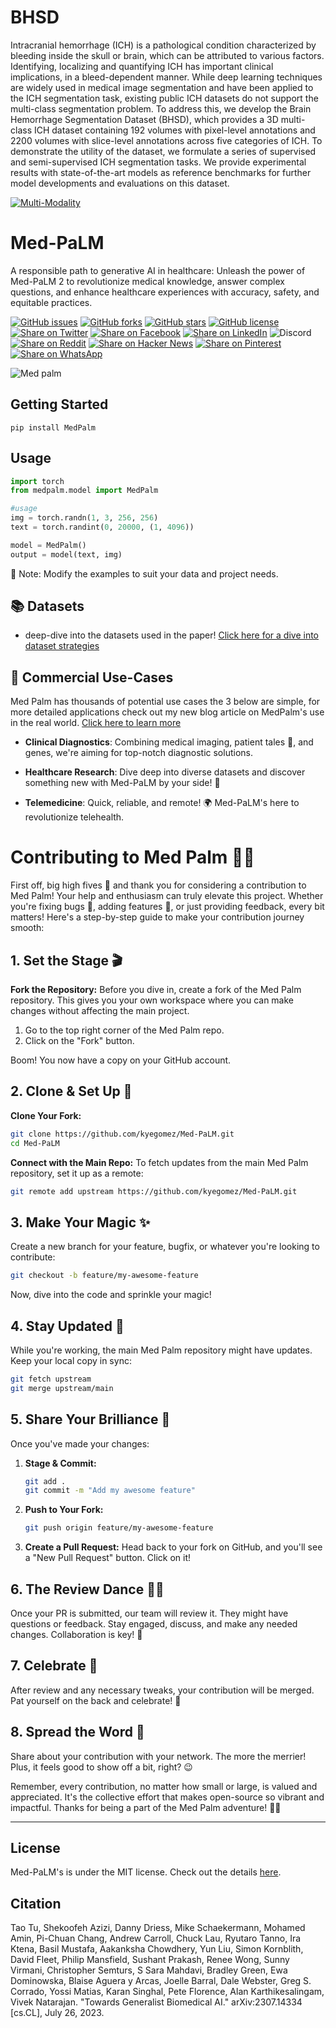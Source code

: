 # BHSD


Intracranial hemorrhage (ICH) is a pathological condition characterized by bleeding inside the skull or brain, which can be attributed to various factors. 
Identifying, localizing and quantifying ICH has important clinical implications, in a bleed-dependent manner. 
While deep learning techniques are widely used in medical image segmentation and have been applied to the ICH segmentation task, existing public ICH datasets do not support the multi-class segmentation problem. 
To address this, we develop the Brain Hemorrhage Segmentation Dataset (BHSD), which provides a 3D multi-class ICH dataset containing 192 volumes with pixel-level annotations and 2200 volumes with slice-level annotations across five categories of ICH. 
To demonstrate the utility of the dataset, we formulate a series of supervised and semi-supervised ICH segmentation tasks. 
We provide experimental results with state-of-the-art models as reference benchmarks for further model developments and evaluations on this dataset. 






[![Multi-Modality](agorabanner.png)](https://discord.gg/qUtxnK2NMf)


# Med-PaLM 
A responsible path to generative AI in healthcare: Unleash the power of Med-PaLM 2 to revolutionize medical knowledge, answer complex questions, and enhance healthcare experiences with accuracy, safety, and equitable practices.

[![GitHub issues](https://img.shields.io/github/issues/kyegomez/Med-Palm)](https://github.com/kyegomez/Med-Palm/issues) 
[![GitHub forks](https://img.shields.io/github/forks/kyegomez/Med-Palm)](https://github.com/kyegomez/Med-Palm/network) 
[![GitHub stars](https://img.shields.io/github/stars/kyegomez/Med-Palm)](https://github.com/kyegomez/Med-Palm/stargazers) [![GitHub license](https://img.shields.io/github/license/kyegomez/Med-Palm)](https://github.com/kyegomez/Med-Palm/blob/master/LICENSE)
[![Share on Twitter](https://img.shields.io/twitter/url/https/twitter.com/cloudposse.svg?style=social&label=Share%20%40kyegomez/Med-Palm)](https://twitter.com/intent/tweet?text=Excited%20to%20introduce%20Med-Palm,%20the%20all-new%20robotics%20model%20with%20the%20potential%20to%20revolutionize%20automation.%20Join%20us%20on%20this%20journey%20towards%20a%20smarter%20future.%20%23RT1%20%23Robotics&url=https%3A%2F%2Fgithub.com%2Fkyegomez%2FMed-Palm)
[![Share on Facebook](https://img.shields.io/badge/Share-%20facebook-blue)](https://www.facebook.com/sharer/sharer.php?u=https%3A%2F%2Fgithub.com%2Fkyegomez%2FMed-Palm)
[![Share on LinkedIn](https://img.shields.io/badge/Share-%20linkedin-blue)](https://www.linkedin.com/shareArticle?mini=true&url=https%3A%2F%2Fgithub.com%2Fkyegomez%2FMed-Palm&title=Introducing%20Med-Palm%2C%20the%20All-New%20Robotics%20Model&summary=Med-Palm%20is%20the%20next-generation%20robotics%20model%20that%20promises%20to%20transform%20industries%20with%20its%20intelligence%20and%20efficiency.%20Join%20us%20to%20be%20a%20part%20of%20this%20revolutionary%20journey%20%23RT1%20%23Robotics&source=)
![Discord](https://img.shields.io/discord/999382051935506503)
[![Share on Reddit](https://img.shields.io/badge/-Share%20on%20Reddit-orange)](https://www.reddit.com/submit?url=https%3A%2F%2Fgithub.com%2Fkyegomez%2FMed-Palm&title=Exciting%20Times%20Ahead%20with%20Med-Palm%2C%20the%20All-New%20Robotics%20Model%20%23RT1%20%23Robotics) [![Share on Hacker News](https://img.shields.io/badge/-Share%20on%20Hacker%20News-orange)](https://news.ycombinator.com/submitlink?u=https%3A%2F%2Fgithub.com%2Fkyegomez%2FMed-Palm&t=Exciting%20Times%20Ahead%20with%20Med-Palm%2C%20the%20All-New%20Robotics%20Model%20%23RT1%20%23Robotics)
[![Share on Pinterest](https://img.shields.io/badge/-Share%20on%20Pinterest-red)](https://pinterest.com/pin/create/button/?url=https%3A%2F%2Fgithub.com%2Fkyegomez%2FMed-Palm&media=https%3A%2F%2Fexample.com%2Fimage.jpg&description=Med-Palm%2C%20the%20Revolutionary%20Robotics%20Model%20that%20will%20Change%20the%20Way%20We%20Work%20%23RT1%20%23Robotics)
[![Share on WhatsApp](https://img.shields.io/badge/-Share%20on%20WhatsApp-green)](https://api.whatsapp.com/send?text=I%20just%20discovered%20Med-Palm,%20the%20all-new%20robotics%20model%20that%20promises%20to%20revolutionize%20automation.%20Join%20me%20on%20this%20exciting%20journey%20towards%20a%20smarter%20future.%20%23RT1%20%23Robotics%0A%0Ahttps%3A%2F%2Fgithub.com%2Fkyegomez%2FMed-Palm)


![Med palm](image-9.png)

## Getting Started

```
pip install MedPalm
```

## Usage


```python
import torch
from medpalm.model import MedPalm

#usage
img = torch.randn(1, 3, 256, 256)
text = torch.randint(0, 20000, (1, 4096))

model = MedPalm()
output = model(text, img)
```
📝 Note: Modify the examples to suit your data and project needs.

## 📚 Datasets 
- deep-dive into the datasets used in the paper! [Click here for a dive into dataset strategies](docs/DATASETS.md)

## 💼 Commercial Use-Cases

Med Palm has thousands of potential use cases the 3 below are simple, for more detailed applications check out my new blog article on MedPalm's use in the real world. [Click here to learn more](https://medium.com/@kyeg/how-medpalm-is-revolutionizing-medicine-62eef979f0e5)

- **Clinical Diagnostics**: Combining medical imaging, patient tales 📖, and genes, we're aiming for top-notch diagnostic solutions.
  
- **Healthcare Research**: Dive deep into diverse datasets and discover something new with Med-PaLM by your side! 🤿
  
- **Telemedicine**: Quick, reliable, and remote! 🌍 Med-PaLM's here to revolutionize telehealth.

# Contributing to Med Palm 🤖🌟

First off, big high fives 🙌 and thank you for considering a contribution to Med Palm! Your help and enthusiasm can truly elevate this project. Whether you're fixing bugs 🐛, adding features 🎁, or just providing feedback, every bit matters! Here's a step-by-step guide to make your contribution journey smooth:

## 1. Set the Stage 🎬

**Fork the Repository:** Before you dive in, create a fork of the Med Palm repository. This gives you your own workspace where you can make changes without affecting the main project.

1. Go to the top right corner of the Med Palm repo.
2. Click on the "Fork" button. 

Boom! You now have a copy on your GitHub account.

## 2. Clone & Set Up 🚀

**Clone Your Fork:** 
```bash
git clone https://github.com/kyegomez/Med-PaLM.git
cd Med-PaLM
```

**Connect with the Main Repo:** To fetch updates from the main Med Palm repository, set it up as a remote:
```bash
git remote add upstream https://github.com/kyegomez/Med-PaLM.git
```

## 3. Make Your Magic ✨

Create a new branch for your feature, bugfix, or whatever you're looking to contribute:
```bash
git checkout -b feature/my-awesome-feature
```

Now, dive into the code and sprinkle your magic!

## 4. Stay Updated 🔄

While you're working, the main Med Palm repository might have updates. Keep your local copy in sync:

```bash
git fetch upstream
git merge upstream/main
```

## 5. Share Your Brilliance 🎁

Once you've made your changes:

1. **Stage & Commit:**
   ```bash
   git add .
   git commit -m "Add my awesome feature"
   ```

2. **Push to Your Fork:**
   ```bash
   git push origin feature/my-awesome-feature
   ```

3. **Create a Pull Request:** Head back to your fork on GitHub, and you'll see a "New Pull Request" button. Click on it!

## 6. The Review Dance 💃🕺

Once your PR is submitted, our team will review it. They might have questions or feedback. Stay engaged, discuss, and make any needed changes. Collaboration is key! 🤝

## 7. Celebrate 🎉

After review and any necessary tweaks, your contribution will be merged. Pat yourself on the back and celebrate! 🎊

## 8. Spread the Word 📢

Share about your contribution with your network. The more the merrier! Plus, it feels good to show off a bit, right? 😉

Remember, every contribution, no matter how small or large, is valued and appreciated. It's the collective effort that makes open-source so vibrant and impactful. Thanks for being a part of the Med Palm adventure! 🌟🚀

----

## License

Med-PaLM's is under the MIT license. Check out the details [here](LICENSE.md).

## Citation

Tao Tu, Shekoofeh Azizi, Danny Driess, Mike Schaekermann, Mohamed Amin, Pi-Chuan Chang, Andrew Carroll, Chuck Lau, Ryutaro Tanno, Ira Ktena, Basil Mustafa, Aakanksha Chowdhery, Yun Liu, Simon Kornblith, David Fleet, Philip Mansfield, Sushant Prakash, Renee Wong, Sunny Virmani, Christopher Semturs, S Sara Mahdavi, Bradley Green, Ewa Dominowska, Blaise Aguera y Arcas, Joelle Barral, Dale Webster, Greg S. Corrado, Yossi Matias, Karan Singhal, Pete Florence, Alan Karthikesalingam, Vivek Natarajan. "Towards Generalist Biomedical AI." arXiv:2307.14334 [cs.CL], July 26, 2023.
